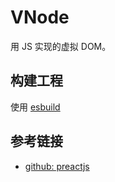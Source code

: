 # VNode

用 JS 实现的虚拟 DOM。

## 构建工程

使用 [esbuild](https://esbuild.github.io/)

## 参考链接

- [github: preactjs](https://github.com/preactjs/preact)
